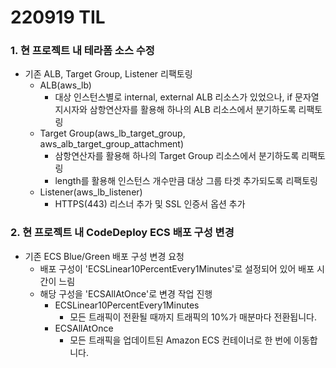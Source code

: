 # 220919 TIL
### 1. 현 프로젝트 내 테라폼 소스 수정
* 기존 ALB, Target Group, Listener 리팩토링
    * ALB(aws_lb)
        * 대상 인스턴스별로 internal, external ALB 리소스가 있었으나, if 문자열 지시자와 삼항연산자를 활용해 하나의 ALB 리소스에서 분기하도록 리팩토링
    * Target Group(aws_lb_target_group, aws_alb_target_group_attachment)
        * 삼항연산자를 활용해 하나의 Target Group 리소스에서 분기하도록 리팩토링
        * length를 활용해 인스턴스 개수만큼 대상 그룹 타겟 추가되도록 리팩토링
    * Listener(aws_lb_listener)
        * HTTPS(443) 리스너 추가 및 SSL 인증서 옵션 추가
### 2. 현 프로젝트 내 CodeDeploy ECS 배포 구성 변경
* 기존 ECS Blue/Green 배포 구성 변경 요청
    * 배포 구성이 'ECSLinear10PercentEvery1Minutes'로 설정되어 있어 배포 시간이 느림
    * 해당 구성을 'ECSAllAtOnce'로 변경 작업 진행
        * ECSLinear10PercentEvery1Minutes
            * 모든 트래픽이 전환될 때까지 트래픽의 10%가 매분마다 전환됩니다.
        * ECSAllAtOnce
            * 모든 트래픽을 업데이트된 Amazon ECS 컨테이너로 한 번에 이동합니다.